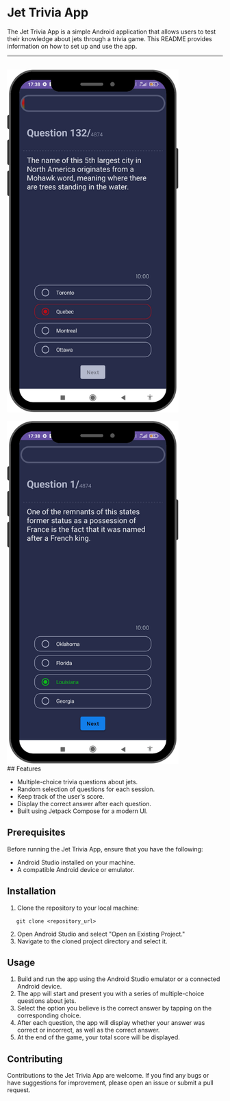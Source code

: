 # Jet Trivia App

The Jet Trivia App is a simple Android application that allows users to test their knowledge about jets through a trivia game. This README provides information on how to set up and use the app.
___
<br/>
<img src="images/shot1.png" alt="Alt Text" width="400" height="800">
<br/>
<br/>
<img src="images/shot2.png" alt="Alt Text" width="400" height="800">
<br/>
## Features

- Multiple-choice trivia questions about jets.
- Random selection of questions for each session.
- Keep track of the user's score.
- Display the correct answer after each question.
- Built using Jetpack Compose for a modern UI.

## Prerequisites

Before running the Jet Trivia App, ensure that you have the following:

- Android Studio installed on your machine.
- A compatible Android device or emulator.

## Installation

1. Clone the repository to your local machine:

```
   git clone <repository_url>
```

2. Open Android Studio and select "Open an Existing Project."
3. Navigate to the cloned project directory and select it.

## Usage

1. Build and run the app using the Android Studio emulator or a connected Android device.
2. The app will start and present you with a series of multiple-choice questions about jets.
3. Select the option you believe is the correct answer by tapping on the corresponding choice.
4. After each question, the app will display whether your answer was correct or incorrect, as well as the correct answer.
5. At the end of the game, your total score will be displayed.

## Contributing
Contributions to the Jet Trivia App are welcome. If you find any bugs or have suggestions for improvement, please open an issue or submit a pull request.
